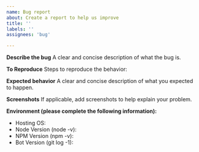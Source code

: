 ```yaml
---
name: Bug report
about: Create a report to help us improve
title: ''
labels: ''
assignees: 'bug'

---
```


**Describe the bug**
A clear and concise description of what the bug is.

**To Reproduce**
Steps to reproduce the behavior:

**Expected behavior**
A clear and concise description of what you expected to happen.

**Screenshots**
If applicable, add screenshots to help explain your problem.

**Environment (please complete the following information):**
 - Hosting OS:
 - Node Version (node -v):
 - NPM Version (npm -v):
 - Bot Version (git log -1):